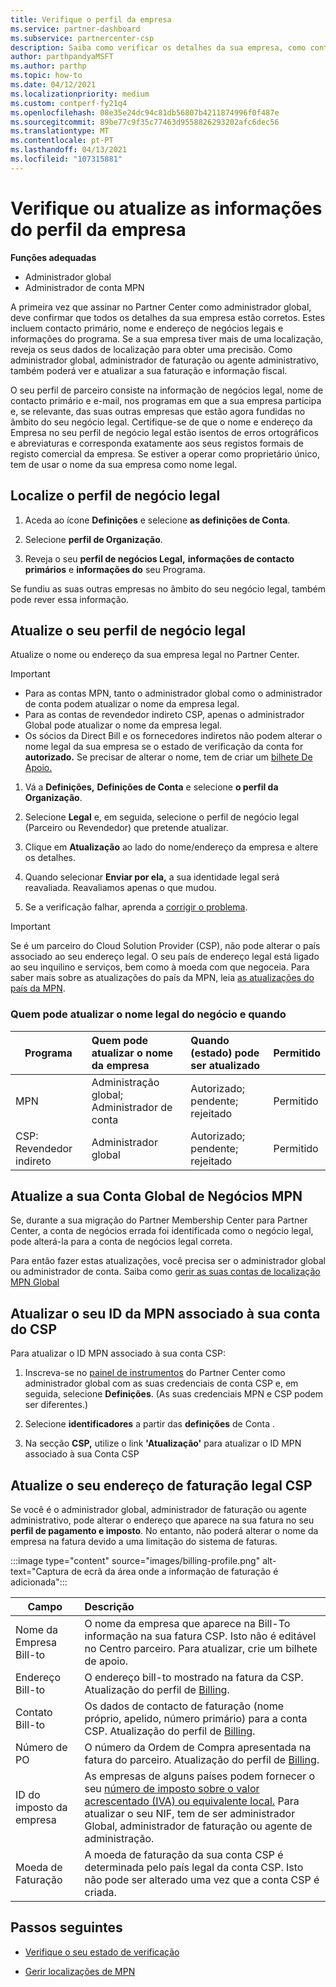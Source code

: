 ```yaml
---
title: Verifique o perfil da empresa
ms.service: partner-dashboard
ms.subservice: partnercenter-csp
description: Saiba como verificar os detalhes da sua empresa, como contacto primário, endereço e informações do programa. Também pode atualizar os seus endereços legais e de faturação.
author: parthpandyaMSFT
ms.author: parthp
ms.topic: how-to
ms.date: 04/12/2021
ms.localizationpriority: medium
ms.custom: contperf-fy21q4
ms.openlocfilehash: 08e35e24dc94c81db56807b4211874996f0f487e
ms.sourcegitcommit: 89be77c9f35c77463d9558826293202afc6dec56
ms.translationtype: MT
ms.contentlocale: pt-PT
ms.lasthandoff: 04/13/2021
ms.locfileid: "107315881"
---
```

# <a name="verify-or-update-your-company-profile-information"></a>Verifique ou atualize as informações do perfil da empresa 

**Funções adequadas**

- Administrador global
- Administrador de conta MPN

A primeira vez que assinar no Partner Center como administrador global, deve confirmar que todos os detalhes da sua empresa estão corretos. Estes incluem contacto primário, nome e endereço de negócios legais e informações do programa. Se a sua empresa tiver mais de uma localização, reveja os seus dados de localização para obter uma precisão. Como administrador global, administrador de faturação ou agente administrativo, também poderá ver e atualizar a sua faturação e informação fiscal.

O seu perfil de parceiro consiste na informação de negócios legal, nome de contacto primário e e-mail, nos programas em que a sua empresa participa e, se relevante, das suas outras empresas que estão agora fundidas no âmbito do seu negócio legal. Certifique-se de que o nome e endereço da Empresa no seu perfil de negócio legal estão isentos de erros ortográficos e abreviaturas e corresponda exatamente aos seus registos formais de registo comercial da empresa. Se estiver a operar como proprietário único, tem de usar o nome da sua empresa como nome legal.


## <a name="locate-the-legal-business-profile"></a>Localize o perfil de negócio legal

1. Aceda ao ícone **Definições** e selecione **as definições de Conta**.
 
1. Selecione **perfil de Organização**. 

2. Reveja o seu **perfil de negócios Legal,** **informações de contacto primários** e **informações do** seu Programa.

Se fundiu as suas outras empresas no âmbito do seu negócio legal, também pode rever essa informação. 

## <a name="update-your-legal-business-profile"></a>Atualize o seu perfil de negócio legal 

Atualize o nome ou endereço da sua empresa legal no Partner Center.

>[!Important]
>- Para as contas MPN, tanto o administrador global como o administrador de conta podem atualizar o nome da empresa legal.
>- Para as contas de revendedor indireto CSP, apenas o administrador Global pode atualizar o nome da empresa legal. 
>- Os sócios da Direct Bill e os fornecedores indiretos não podem alterar o nome legal da sua empresa se o estado de verificação da conta for **autorizado.** Se precisar de alterar o nome, tem de criar um [bilhete De Apoio.](https://partner.microsoft.com/dashboard/support/servicerequests/create?stage=2&topicid=eb74583c-61b3-2124-bffc-00920e0ae772)



1. Vá a **Definições,** **Definições de Conta** e selecione **o perfil da Organização**.

2. Selecione **Legal**  e, em seguida, selecione o perfil de negócio legal (Parceiro ou Revendedor) que pretende atualizar.

1. Clique em **Atualização**  ao lado do nome/endereço da empresa e altere os detalhes.
 
1. Quando selecionar **Enviar por ela,** a sua identidade legal será reavaliada. Reavaliamos apenas o que mudou.

1. Se a verificação falhar, aprenda a [corrigir o problema](verification-responses.md).

>[!Important]
>Se é um parceiro do Cloud Solution Provider (CSP), não pode alterar o país associado ao seu endereço legal. O seu país de endereço legal está ligado ao seu inquilino e serviços, bem como à moeda com que negoceia. Para saber mais sobre as atualizações do país da MPN, leia  [as atualizações do país da MPN](manage-locations.md#change-country-of-partner-global-account).


### <a name="who-can-update-legal-business-name-and-when"></a>Quem pode atualizar o nome legal do negócio e quando

|**Programa**|**Quem pode atualizar o nome da empresa**|**Quando (estado) pode ser atualizado**|**Permitido**|
|---------------------|:-------------------------------|:------------|:-----------------|
MPN|Administração global; Administrador de conta|Autorizado; pendente; rejeitado| Permitido|
|CSP: Revendedor indireto|Administrador global|Autorizado; pendente; rejeitado| Permitido|


## <a name="update-your-mpn-global-business-account"></a>Atualize a sua Conta Global de Negócios MPN

Se, durante a sua migração do Partner Membership Center para Partner Center, a conta de negócios errada foi identificada como o negócio legal, pode alterá-la para a conta de negócios legal correta.

Para então fazer estas atualizações, você precisa ser o administrador global ou administrador de conta. Saiba como [gerir as suas contas de localização MPN Global](manage-locations.md)


## <a name="update-your-mpn-id-associated-with-your-csp-account"></a>Atualizar o seu ID da MPN associado à sua conta do CSP

Para atualizar o ID MPN associado à sua conta CSP:

1. Inscreva-se no [painel de instrumentos](https://partner.microsoft.com/dashboard/home) do Partner Center como administrador global com as suas credenciais de conta CSP e, em seguida, selecione **Definições**. (As suas credenciais MPN e CSP podem ser diferentes.)
 
1. Selecione **identificadores** a partir das **definições** de Conta .

1. Na secção **CSP,** utilize o link **'Atualização'** para atualizar o ID MPN associado à sua Conta CSP 


## <a name="update-your-csp-legal-billing-address"></a>Atualize o seu endereço de faturação legal CSP

Se você é o administrador global, administrador de faturação ou agente administrativo, pode alterar o endereço que aparece na sua fatura no seu **perfil de pagamento e imposto**. No entanto, não poderá alterar o nome da empresa na fatura devido a uma limitação do sistema de faturas.

:::image type="content" source="images/billing-profile.png" alt-text="Captura de ecrã da área onde a informação de faturação é adicionada":::

|**Campo**  |**Descrição**|  
|---------------------|:------------------|
|Nome da Empresa Bill-to|O nome da empresa que aparece na Bill-To informação na sua fatura CSP.  Isto não é editável no Centro parceiro.  Para atualizar, crie um bilhete de apoio.|
|Endereço Bill-to|O endereço bill-to mostrado na fatura da CSP. Atualização do perfil de [Billing](https://partner.microsoft.com/dashboard/account/v3/accountsettings/billingprofile#commercial).|
|Contato Bill-to|Os dados de contacto de faturação (nome próprio, apelido, número primário) para a conta CSP.  Atualização do perfil de [Billing](https://partner.microsoft.com/dashboard/account/v3/accountsettings/billingprofile#commercial).|
|Número de PO|O número da Ordem de Compra apresentada na fatura do parceiro.  Atualização do perfil de [Billing](https://partner.microsoft.com/dashboard/account/v3/accountsettings/billingprofile#commercial).|
|ID do imposto da empresa|As empresas de alguns países podem fornecer o seu [número de imposto sobre o valor acrescentado (IVA) ou equivalente local.](https://docs.microsoft.com/partner-center/organization-tax-info#submit-vat-id-number) Para atualizar o seu NIF, tem de ser administrador Global, administrador de faturação ou agente de administração.|
|Moeda de Faturação|A moeda de faturação da sua conta CSP é determinada pelo país legal da conta CSP.  Isto não pode ser alterado uma vez que a conta CSP é criada.|


## <a name="next-steps"></a>Passos seguintes

- [Verifique o seu estado de verificação](verification-responses.md)

- [Gerir localizações de MPN](manage-locations.md)
